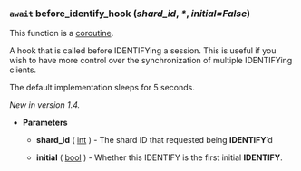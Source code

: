 ### `await` before_identify_hook (*shard_id*, _\*_, *initial=False*) [](https://discordpy.readthedocs.io/en/v1.7.3/api.html#discord.Client.before_identify_hook)
This function is a [coroutine](https://docs.python.org/3/library/asyncio-task.html#coroutine).

A hook that is called before IDENTIFYing a session. This is useful if you wish to have more control over the synchronization of multiple IDENTIFYing clients.

The default implementation sleeps for 5 seconds.

*New in version 1.4.*

- **Parameters**

	- **shard_id** ( [int](https://docs.python.org/3/library/functions.html#int) ) - The shard ID that requested being **IDENTIFY**’d

	- **initial** ( [bool](https://docs.python.org/3/library/functions.html#bool) ) - Whether this IDENTIFY is the first initial **IDENTIFY**.

